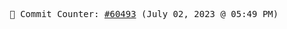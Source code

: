 <p align="center">
    <samp>
        📮 Commit Counter: <a href="https://github.com/Javascript-void0/Javascript-void0/commits/main">#60493</a> (July 02, 2023 @ 05:49 PM)
    </samp>
</p>